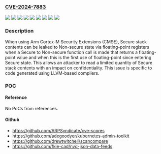 ### [CVE-2024-7883](https://cve.mitre.org/cgi-bin/cvename.cgi?name=CVE-2024-7883)
![](https://img.shields.io/static/v1?label=Product&message=Arm%20Compiler%20for%20Embedded%20FuSa%206.16LTS&color=blue)
![](https://img.shields.io/static/v1?label=Product&message=Arm%20Compiler%20for%20Embedded%20FuSa%206.21&color=blue)
![](https://img.shields.io/static/v1?label=Product&message=Arm%20Compiler%20for%20Embedded&color=blue)
![](https://img.shields.io/static/v1?label=Product&message=Arm%20Compiler%20for%20Functional%20Safety%206.6&color=blue)
![](https://img.shields.io/static/v1?label=Product&message=CLang&color=blue)
![](https://img.shields.io/static/v1?label=Version&message=13%20&color=brightgreen)
![](https://img.shields.io/static/v1?label=Version&message=6.6%20&color=brightgreen)
![](https://img.shields.io/static/v1?label=Version&message=All%20versions%20&color=brightgreen)
![](https://img.shields.io/static/v1?label=Vulnerability&message=CWE-226%20Sensitive%20Information%20in%20Resource%20Not%20Removed%20Before%20Reuse&color=brightgreen)

### Description

When using Arm Cortex-M Security Extensions (CMSE), Secure stack contents can be leaked to Non-secure state via floating-point registers when a Secure to Non-secure function call is made that returns a floating-point value and when this is the first use of floating-point since entering Secure state. This allows an attacker to read a limited quantity of Secure stack contents with an impact on confidentiality. This issue is specific to code generated using LLVM-based compilers.

### POC

#### Reference
No PoCs from references.

#### Github
- https://github.com/ARPSyndicate/cve-scores
- https://github.com/adegoodyer/kubernetes-admin-toolkit
- https://github.com/drewtwitchell/scancompare
- https://github.com/fkie-cad/nvd-json-data-feeds

